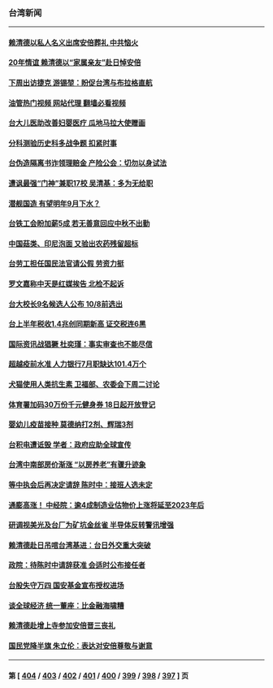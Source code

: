 ### 台湾新闻
---
#### [赖清德以私人名义出席安倍葬礼 中共恼火](../../pages/ncid1349361/n13779158.md?07130445) 
#### [20年情谊 赖清德以“家属亲友”赴日悼安倍](../../pages/ncid1349361/n13779274.md?07130445) 
#### [下周出访捷克 游锡堃：盼促台湾与布拉格直航](../../pages/ncid1349361/n13779316.md?07130445) 
#### [油管热门视频 网站代理 翻墙必看视频](http://209.222.30.114:81/youtube.html?07130445)
#### [台大儿医助改善妇婴医疗 瓜地马拉大使赠画](../../pages/ncid1349361/n13779302.md?07130445) 
#### [分科测验历史科多战争题 扣紧时事](../../pages/ncid1349361/n13779311.md?07130445) 
#### [台伪造隔离书诈领理赔金 产险公会：切勿以身试法](../../pages/ncid1349361/n13779291.md?07130445) 
#### [遭讽最强“门神”兼职17校 吴清基：多为无给职](../../pages/ncid1349361/n13779318.md?07130445) 
#### [潜舰国造 有望明年9月下水？](../../pages/ncid1349361/n13779314.md?07130445) 
#### [台铁工会盼加薪5成 若无善意回应中秋不出勤](../../pages/ncid1349361/n13779325.md?07130445) 
#### [中国菇类、印尼泡面 又验出农药残留超标](../../pages/ncid1349361/n13779321.md?07130445) 
#### [台劳工担任国民法官请公假 劳资力挺](../../pages/ncid1349361/n13779285.md?07130445) 
#### [罗文嘉称中天是红媒挨告 北检不起诉](../../pages/ncid1349361/n13779319.md?07130445) 
#### [台大校长9名候选人公布 10/8前选出](../../pages/ncid1349361/n13779308.md?07130445) 
#### [台上半年税收1.4兆创同期新高 证交税连6黑](../../pages/ncid1349361/n13779304.md?07130445) 
#### [国际资讯战猖獗 杜奕瑾：事实审查也不能尽信](../../pages/ncid1349361/n13779278.md?07130445) 
#### [超越疫前水准 人力银行7月职缺达101.4万个](../../pages/ncid1349361/n13779288.md?07130445) 
#### [犬猫使用人类抗生素 卫福部、农委会下周二讨论](../../pages/ncid1349361/n13779283.md?07130445) 
#### [体育署加码30万份千元健身券 18日起开放登记](../../pages/ncid1349361/n13779284.md?07130445) 
#### [婴幼儿疫苗接种 莫德纳打2剂、辉瑞3剂](../../pages/ncid1349361/n13779287.md?07130445) 
#### [台积电遭诋毁 学者：政府应助全球宣传](../../pages/ncid1349361/n13779161.md?07130445) 
#### [台湾中南部房价渐涨 “以房养老”有骤升迹象](../../pages/ncid1349361/n13779193.md?07130445) 
#### [等中执会后再决定请辞 陈时中：接班人选未定](../../pages/ncid1349361/n13779155.md?07130445) 
#### [通膨高涨！ 中经院：逾4成制造业估物价上涨将延至2023年后](../../pages/ncid1349361/n13779177.md?07130445) 
#### [研调视美光及台厂为矿坑金丝雀 半导体反转警讯增强](../../pages/ncid1349361/n13779184.md?07130445) 
#### [赖清德赴日吊唁​ 台湾基进：台日外交重大突破](../../pages/ncid1349361/n13779154.md?07130445) 
#### [政院：待陈时中请辞获准 会适时公布接任者](../../pages/ncid1349361/n13779149.md?07130445) 
#### [台股失守万四 国安基金宣布授权进场](../../pages/ncid1349361/n13779182.md?07130445) 
#### [谈全球经济 统一董座：比金融海啸糟](../../pages/ncid1349361/n13779150.md?07130445) 
#### [赖清德赴增上寺参加安倍晋三丧礼](../../pages/ncid1349361/n13779171.md?07130445) 
#### [国民党降半旗 朱立伦：表达对安倍尊敬与谢意](../../pages/ncid1349361/n13779163.md?07130445) 

---
#### 第 [ [404](./404.md?07130445) / [403](./403.md?07130445) / [402](./402.md?07130445) / [401](./401.md?07130445) / [400](./400.md?07130445) / [399](./399.md?07130445) / [398](./398.md?07130445) / [397](./397.md?07130445) ] 页
